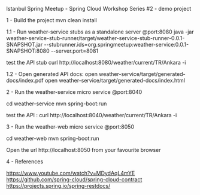 Istanbul Spring Meetup - Spring Cloud Workshop Series #2 - demo project

1 - Build the project
mvn clean install

1.1 - Run weather-service stubs as a standalone server @port:8080
java -jar weather-service-stub-runner/target/weather-service-stub-runner-0.0.1-SNAPSHOT.jar --stubrunner.ids=org.springmeetup:weather-service:0.0.1-SNAPSHOT:8080 --server.port=8081

test the API stub 
curl http://localhost:8080/weather/current/TR/Ankara -i

1.2 - Open generated API docs:
open weather-service/target/generated-docs/index.pdf
open weather-service/target/generated-docs/index.html

2 - Run the weather-service micro service @port:8040

cd weather-service
mvn spring-boot:run

test the API : 
curl http://localhost:8040/weather/current/TR/Ankara -i


3 - Run the weather-web micro service @port:8050

cd weather-web
mvn spring-boot:run

Open the url http://localhost:8050 from your favourite browser

4 - References

https://www.youtube.com/watch?v=MDydAqL4mYE
https://github.com/spring-cloud/spring-cloud-contract
https://projects.spring.io/spring-restdocs/

